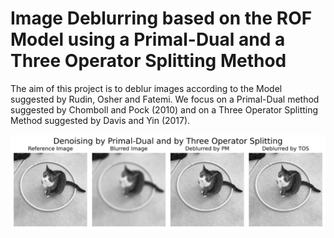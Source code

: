 # Image Deblurring based on the ROF Model using a Primal-Dual and a Three Operator Splitting Method

The aim of this project is to deblur images according to the Model suggested by Rudin, Osher and Fatemi. We focus on a Primal-Dual method suggested by Chomboll and Pock (2010) and on a Three Operator Splitting Method suggested by Davis and Yin (2017).
    
![png](output_26_0.jpeg)
